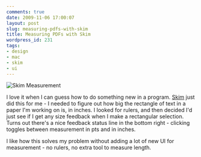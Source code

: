 ```yaml
---
comments: true
date: 2009-11-06 17:00:07
layout: post
slug: measuring-pdfs-with-skim
title: Measuring PDFs with Skim
wordpress_id: 231
tags:
- design
- mac
- skim
- ui
---
```


![Skim Measurement](http://michael-mccracken.net/wp2/wp-content/uploads/2009/11/skimsnap.png)

I love it when I can guess how to do something new in a program.
[Skim](http://skim-app.sf.net) just did this for me - I needed to figure out how big the rectangle of text in a paper I'm working on is, in inches. I looked for rulers, and then decided I'd just see if I get any size feedback when I make a rectangular selection. Turns out there's a nice feedback status line in the bottom right - clicking toggles between measurement in pts and in inches. 

I like how this solves my problem without adding a lot of new UI for measurement - no rulers, no extra tool to measure length. 

